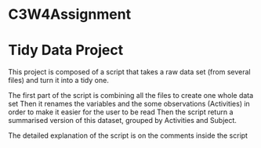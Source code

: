 # C3W4Assignment
#  Tidy Data Project

This project is composed of a script that takes a raw data set (from several files) and turn it into a tidy one.

The first part of the script is combining all the files to create one whole data set
Then it renames the variables and the some observations (Activities) in order to make it easier for the user to be read
Then the script return a summarised version of this dataset, grouped by Activities and Subject.

The detailed explanation of the script is on the comments inside the script
